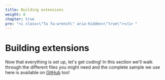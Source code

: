 ```yaml
---
title: Building extensions
weight: 8
chapter: true
pre: "<i class=\"fa fa-wrench\" aria-hidden=\"true\"></i> "
---
```


# Building extensions

Now that everything is set up, let's get coding! In this section we'll walk through the different files you might need and the complete sample we use here is available on [GitHub](https://github.com/TIBCOSoftware/tci-flogo/tree/master/samples/extensions) too!